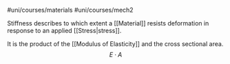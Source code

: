 #uni/courses/materials #uni/courses/mech2 

Stiffness describes to which extent a [[Material]] resists deformation in response to an applied [[Stress|stress]]. 

It is the product of the [[Modulus of Elasticity]] and the cross sectional area.
$$
E \cdot A
$$